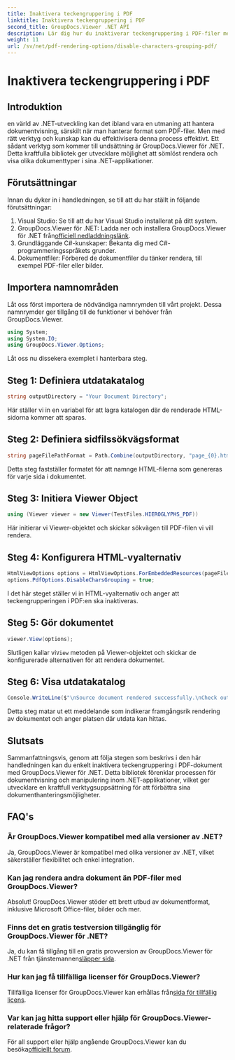 ```yaml
---
title: Inaktivera teckengruppering i PDF
linktitle: Inaktivera teckengruppering i PDF
second_title: GroupDocs.Viewer .NET API
description: Lär dig hur du inaktiverar teckengruppering i PDF-filer med GroupDocs.Viewer för .NET. Följ vår steg-för-steg handledning för sömlös dokumentrendering.
weight: 11
url: /sv/net/pdf-rendering-options/disable-characters-grouping-pdf/
---
```


# Inaktivera teckengruppering i PDF

## Introduktion
en värld av .NET-utveckling kan det ibland vara en utmaning att hantera dokumentvisning, särskilt när man hanterar format som PDF-filer. Men med rätt verktyg och kunskap kan du effektivisera denna process effektivt. Ett sådant verktyg som kommer till undsättning är GroupDocs.Viewer för .NET. Detta kraftfulla bibliotek ger utvecklare möjlighet att sömlöst rendera och visa olika dokumenttyper i sina .NET-applikationer.
## Förutsättningar
Innan du dyker in i handledningen, se till att du har ställt in följande förutsättningar:
1. Visual Studio: Se till att du har Visual Studio installerat på ditt system.
2.  GroupDocs.Viewer för .NET: Ladda ner och installera GroupDocs.Viewer för .NET från[officiell nedladdningslänk](https://releases.groupdocs.com/viewer/net/).
3. Grundläggande C#-kunskaper: Bekanta dig med C#-programmeringsspråkets grunder.
4. Dokumentfiler: Förbered de dokumentfiler du tänker rendera, till exempel PDF-filer eller bilder.

## Importera namnområden
Låt oss först importera de nödvändiga namnrymden till vårt projekt. Dessa namnrymder ger tillgång till de funktioner vi behöver från GroupDocs.Viewer.

```csharp
using System;
using System.IO;
using GroupDocs.Viewer.Options;
```

Låt oss nu dissekera exemplet i hanterbara steg.
## Steg 1: Definiera utdatakatalog
```csharp
string outputDirectory = "Your Document Directory";
```
Här ställer vi in en variabel för att lagra katalogen där de renderade HTML-sidorna kommer att sparas.
## Steg 2: Definiera sidfilssökvägsformat
```csharp
string pageFilePathFormat = Path.Combine(outputDirectory, "page_{0}.html");
```
Detta steg fastställer formatet för att namnge HTML-filerna som genereras för varje sida i dokumentet.
## Steg 3: Initiera Viewer Object
```csharp
using (Viewer viewer = new Viewer(TestFiles.HIEROGLYPHS_PDF))
```
Här initierar vi Viewer-objektet och skickar sökvägen till PDF-filen vi vill rendera.
## Steg 4: Konfigurera HTML-vyalternativ
```csharp
HtmlViewOptions options = HtmlViewOptions.ForEmbeddedResources(pageFilePathFormat);
options.PdfOptions.DisableCharsGrouping = true;
```
I det här steget ställer vi in HTML-vyalternativ och anger att teckengrupperingen i PDF:en ska inaktiveras.
## Steg 5: Gör dokumentet
```csharp
viewer.View(options);
```
 Slutligen kallar vi`View` metoden på Viewer-objektet och skickar de konfigurerade alternativen för att rendera dokumentet.
## Steg 6: Visa utdatakatalog
```csharp
Console.WriteLine($"\nSource document rendered successfully.\nCheck output in {outputDirectory}.");
```
Detta steg matar ut ett meddelande som indikerar framgångsrik rendering av dokumentet och anger platsen där utdata kan hittas.

## Slutsats
Sammanfattningsvis, genom att följa stegen som beskrivs i den här handledningen kan du enkelt inaktivera teckengruppering i PDF-dokument med GroupDocs.Viewer för .NET. Detta bibliotek förenklar processen för dokumentvisning och manipulering inom .NET-applikationer, vilket ger utvecklare en kraftfull verktygsuppsättning för att förbättra sina dokumenthanteringsmöjligheter.
## FAQ's
### Är GroupDocs.Viewer kompatibel med alla versioner av .NET?
Ja, GroupDocs.Viewer är kompatibel med olika versioner av .NET, vilket säkerställer flexibilitet och enkel integration.
### Kan jag rendera andra dokument än PDF-filer med GroupDocs.Viewer?
Absolut! GroupDocs.Viewer stöder ett brett utbud av dokumentformat, inklusive Microsoft Office-filer, bilder och mer.
### Finns det en gratis testversion tillgänglig för GroupDocs.Viewer för .NET?
 Ja, du kan få tillgång till en gratis provversion av GroupDocs.Viewer för .NET från tjänstemannen[släpper sida](https://releases.groupdocs.com/).
### Hur kan jag få tillfälliga licenser för GroupDocs.Viewer?
Tillfälliga licenser för GroupDocs.Viewer kan erhållas från[sida för tillfällig licens](https://purchase.groupdocs.com/temporary-license/).
### Var kan jag hitta support eller hjälp för GroupDocs.Viewer-relaterade frågor?
 För all support eller hjälp angående GroupDocs.Viewer kan du besöka[officiellt forum](https://forum.groupdocs.com/c/viewer/9).
